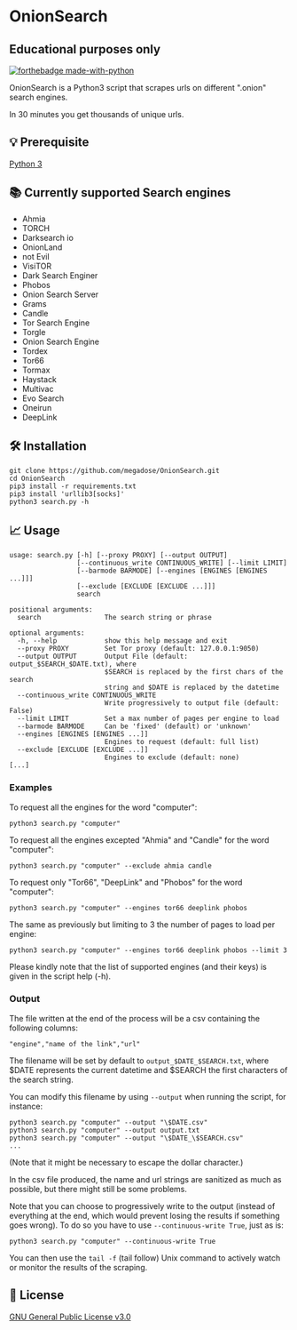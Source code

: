 # OnionSearch
## Educational purposes only
[![forthebadge made-with-python](http://ForTheBadge.com/images/badges/made-with-python.svg)](https://www.python.org/)

OnionSearch is a Python3 script that scrapes urls on different ".onion" search engines. 

In 30 minutes you get thousands of unique urls.

## 💡 Prerequisite
[Python 3](https://www.python.org/download/releases/3.0/)
   
## 📚 Currently supported Search engines
- Ahmia
- TORCH
- Darksearch io
- OnionLand
- not Evil
- VisiTOR
- Dark Search Enginer
- Phobos
- Onion Search Server
- Grams
- Candle
- Tor Search Engine
- Torgle
- Onion Search Engine
- Tordex
- Tor66
- Tormax
- Haystack
- Multivac
- Evo Search
- Oneirun
- DeepLink

## 🛠️ Installation

```
git clone https://github.com/megadose/OnionSearch.git
cd OnionSearch
pip3 install -r requirements.txt
pip3 install 'urllib3[socks]'
python3 search.py -h
```

## 📈  Usage

```
usage: search.py [-h] [--proxy PROXY] [--output OUTPUT]
                 [--continuous_write CONTINUOUS_WRITE] [--limit LIMIT]
                 [--barmode BARMODE] [--engines [ENGINES [ENGINES ...]]]
                 [--exclude [EXCLUDE [EXCLUDE ...]]]
                 search

positional arguments:
  search                The search string or phrase

optional arguments:
  -h, --help            show this help message and exit
  --proxy PROXY         Set Tor proxy (default: 127.0.0.1:9050)
  --output OUTPUT       Output File (default: output_$SEARCH_$DATE.txt), where
                        $SEARCH is replaced by the first chars of the search
                        string and $DATE is replaced by the datetime
  --continuous_write CONTINUOUS_WRITE
                        Write progressively to output file (default: False)
  --limit LIMIT         Set a max number of pages per engine to load
  --barmode BARMODE     Can be 'fixed' (default) or 'unknown'
  --engines [ENGINES [ENGINES ...]]
                        Engines to request (default: full list)
  --exclude [EXCLUDE [EXCLUDE ...]]
                        Engines to exclude (default: none)
[...]
```

### Examples

To request all the engines for the word "computer":
```
python3 search.py "computer"
```

To request all the engines excepted "Ahmia" and "Candle" for the word "computer":
```
python3 search.py "computer" --exclude ahmia candle
```

To request only "Tor66", "DeepLink" and "Phobos" for the word "computer":
```
python3 search.py "computer" --engines tor66 deeplink phobos
```

The same as previously but limiting to 3 the number of pages to load per engine:
```
python3 search.py "computer" --engines tor66 deeplink phobos --limit 3
```

Please kindly note that the list of supported engines (and their keys) is given in the script help (-h).


### Output

The file written at the end of the process will be a csv containing the following columns:
```
"engine","name of the link","url"
```

The filename will be set by default to `output_$DATE_$SEARCH.txt`, where $DATE represents the current datetime and $SEARCH the first
characters of the search string.

You can modify this filename by using `--output` when running the script, for instance:
```
python3 search.py "computer" --output "\$DATE.csv"
python3 search.py "computer" --output output.txt
python3 search.py "computer" --output "\$DATE_\$SEARCH.csv"
...
```
(Note that it might be necessary to escape the dollar character.)

In the csv file produced, the name and url strings are sanitized as much as possible, but there might still be some problems.

Note that you can choose to progressively write to the output (instead of everything at the end, which would prevent
losing the results if something goes wrong). To do so you have to use `--continuous-write True`, just as is:
```
python3 search.py "computer" --continuous-write True
```
You can then use the `tail -f` (tail follow) Unix command to actively watch or monitor the results of the scraping.

## 📝 License
[GNU General Public License v3.0](https://www.gnu.org/licenses/gpl-3.0.fr.html)


